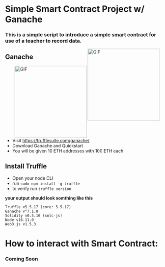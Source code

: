 # Simple Smart Contract Project w/ Ganache
### This is a simple script to introduce a simple smart contract for use of a teacher to record data.
<img align="right" alt="GIF" src="https://miro.medium.com/max/400/1*P-T7USHsmPYOSBorXAqXYA.png" height="235px"/>

## Ganache
<img align="right" alt="GIF" src="https://trufflesuite.com/img/ganache-header.svg" height="235px"/>

- Visit https://trufflesuite.com/ganache/
- Download Ganache and Quickstart
- You will be given 10 ETH addresses with 100 ETH each

## Install Truffle 
- Open your node CLI
- run `sudo npm install -g truffle`
- to verify run `truffle version`

**your output should look somthing like this**
```
Truffle v5.5.17 (core: 5.5.17)
Ganache v^7.1.0
Solidity v0.5.16 (solc-js)
Node v16.11.0
Web3.js v1.5.3
```

# How to interact with Smart Contract: 
### Coming Soon